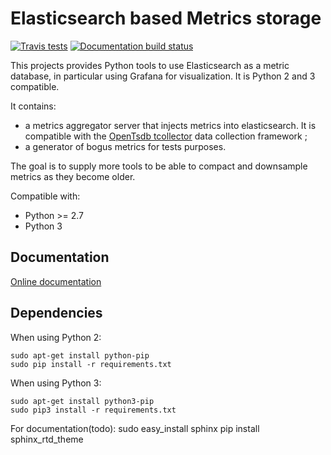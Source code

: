 
Elasticsearch based Metrics storage
===================================

[![Travis tests](https://travis-ci.org/Gueust/elasticsearch-metrics-tools.svg?branch=master)](https://travis-ci.org/Gueust/elasticsearch-metrics-tools)
[![Documentation build status](https://readthedocs.org/projects/elasticsearch-metrics-tools/badge/?version=latest)](http://elasticsearch-metrics-tools.rtfd.org)



This projects provides Python tools to use Elasticsearch as a metric database, in particular using Grafana for visualization. It is Python 2 and 3 compatible.

It contains:
  * a metrics aggregator server that injects metrics into
elasticsearch. It is compatible with the
[OpenTsdb tcollector](https://github.com/OpenTSDB/tcollector) data collection
framework ;
  * a generator of bogus metrics for tests purposes.

The goal is to supply more tools to be able to compact and downsample metrics
as they become older.

Compatible with:
 * Python >= 2.7
 * Python 3

Documentation
-------------

[Online documentation](http://elasticsearch-metrics-tools.rtfd.org/)

Dependencies
------------

When using Python 2:

    sudo apt-get install python-pip
    sudo pip install -r requirements.txt

When using Python 3:

    sudo apt-get install python3-pip
    sudo pip3 install -r requirements.txt

For documentation(todo):
    sudo easy_install sphinx
    pip install sphinx_rtd_theme
